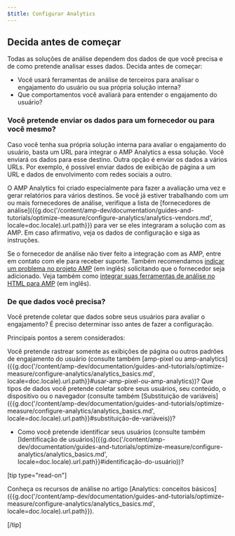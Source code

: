 ```yaml
---
$title: Configurar Analytics
---
```


## Decida antes de começar

Todas as soluções de análise dependem dos dados de que você precisa
e de como pretende analisar esses dados. Decida antes de começar:

* Você usará ferramentas de análise de terceiros para analisar o engajamento do usuário
ou sua própria solução interna?
* Que comportamentos você avaliará para entender o engajamento do usuário?

### Você pretende enviar os dados para um fornecedor ou para você mesmo?

Caso você tenha sua própria solução interna para avaliar o engajamento do usuário,
basta um URL para integrar o AMP Analytics a essa solução.
Você enviará os dados para esse destino.
Outra opção é enviar os dados a vários URLs.
Por exemplo, é possível enviar dados de exibição de página a um URL
e dados de envolvimento com redes sociais a outro.

O AMP Analytics foi criado especialmente para fazer a avaliação uma vez e gerar relatórios para vários destinos.
Se você já estiver trabalhando com um ou mais fornecedores de análise,
verifique a lista de [fornecedores de análise]({{g.doc('/content/amp-dev/documentation/guides-and-tutorials/optimize-measure/configure-analytics/analytics-vendors.md', locale=doc.locale).url.path}}) para ver se eles integraram a solução com as AMP.
Em caso afirmativo, veja os dados de configuração e siga as instruções.

Se o fornecedor de análise não tiver feito a integração com as AMP,
entre em contato com ele para receber suporte.
Também recomendamos [indicar um problema no projeto AMP](https://github.com/ampproject/amphtml/issues/new) (em inglês)
solicitando que o fornecedor seja adicionado.
Veja também como
[integrar suas ferramentas de análise no HTML para AMP](https://github.com/ampproject/amphtml/blob/master/extensions/amp-analytics/integrating-analytics.md) (em inglês).

### De que dados você precisa?

Você pretende coletar que dados sobre seus usuários para avaliar o engajamento?
É preciso determinar isso antes de fazer a configuração.

Principais pontos a serem considerados:

Você pretende rastrear somente as exibições de página ou outros padrões de engajamento do usuário
(consulte também [amp-pixel ou amp-analytics]({{g.doc('/content/amp-dev/documentation/guides-and-tutorials/optimize-measure/configure-analytics/analytics_basics.md', locale=doc.locale).url.path}}#usar-amp-pixel-ou-amp-analytics))?
Que tipos de dados você pretende coletar sobre seus usuários, seu conteúdo,
o dispositivo ou o navegador (consulte também [Substituição de variáveis]({{g.doc('/content/amp-dev/documentation/guides-and-tutorials/optimize-measure/configure-analytics/analytics_basics.md', locale=doc.locale).url.path}}#substituição-de-variáveis))?
* Como você pretende identificar seus usuários (consulte também [Identificação de usuários]({{g.doc('/content/amp-dev/documentation/guides-and-tutorials/optimize-measure/configure-analytics/analytics_basics.md', locale=doc.locale).url.path}}#identificação-do-usuário))?

[tip type="read-on"]

Conheça os recursos de análise no artigo [Analytics: conceitos básicos]({{g.doc('/content/amp-dev/documentation/guides-and-tutorials/optimize-measure/configure-analytics/analytics_basics.md', locale=doc.locale).url.path}}).

[/tip]
